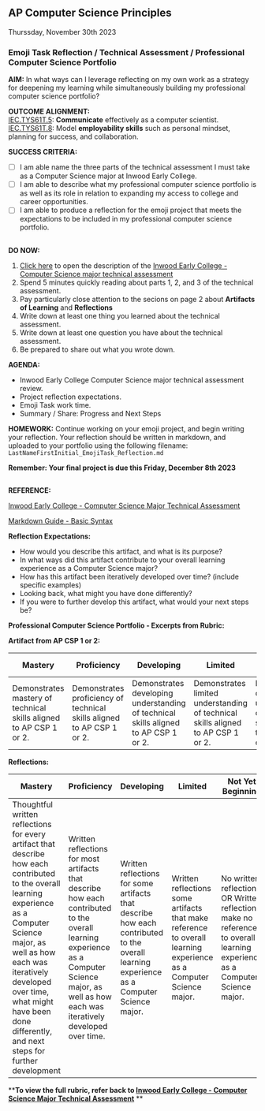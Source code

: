 ## AP Computer Science Principles
Thurssday, November 30th 2023<BR>

### **Emoji Task Reflection / Technical Assessment / Professional Computer Science Portfolio**

**AIM:** In what ways can I leverage reflecting on my own work as a strategy for deepening my learning while simultaneously building my professional computer science portfolio?

**OUTCOME ALIGNMENT:**
<br><ins>IEC.TYS61T.5</ins>: **Communicate** effectively as a computer scientist.
<BR><ins>IEC.TYS61T.8</ins>: Model **employability skills** such as personal mindset, planning for success, and collaboration.

**SUCCESS CRITERIA:**

- [ ] I am able name the three parts of the technical assessment I must take as a Computer Science major at Inwood Early College.
- [ ] I am able to describe what my professional computer science portfolio is as well as its role in relation to expanding my access to college and career opportunities.
- [ ] I am able to produce a reflection for the emoji project that meets the expectations to be included in my professional computer science portfolio.

##

**DO NOW:**  

1. <A HREF="https://github.com/MrSwotinsky/APCSP_2023_2024/blob/main/IEC%20-%20CTE%20CS%20Pathway%20-%20Technical%20Assessment.pdf">Click here</A> to open the description of the <A HREF="https://github.com/MrSwotinsky/APCSP_2023_2024/blob/main/IEC%20-%20CTE%20CS%20Pathway%20-%20Technical%20Assessment.pdf">Inwood Early College - Computer Science major technical assessment</A>
2. Spend 5 minutes quickly reading about parts 1, 2, and 3 of the technical assessment.
3. Pay particularly close attention to the secions on page 2 about **Artifacts of Learning** and **Reflections**
4. Write down at least one thing you learned about the technical assessment.
5. Write down at least one question you have about the technical assessment.
6. Be prepared to share out what you wrote down.
   
**AGENDA:**  

* Inwood Early College Computer Science major technical assessment review.
* Project reflection expectations.
* Emoji Task work time.
* Summary / Share: Progress and Next Steps

**HOMEWORK:** Continue working on your emoji project, and begin writing your reflection.  Your reflection should be written in markdown, and uploaded to your portfolio using the following filename:<br>`LastNameFirstInitial_EmojiTask_Reflection.md`

**Remember: Your final project is due this Friday, December 8th 2023**

##

**REFERENCE:**

<A HREF="https://github.com/MrSwotinsky/APCSP_2023_2024/blob/main/IEC%20-%20CTE%20CS%20Pathway%20-%20Technical%20Assessment.pdf">Inwood Early College - Computer Science Major Technical Assessment</A>

<A HREF="https://www.markdownguide.org/basic-syntax/">Markdown Guide - Basic Syntax</A>

**Reflection Expectations:**

* How would you describe this artifact, and what is its purpose?
* In what ways did this artifact contribute to your overall learning experience as a Computer Science major?
* How has this artifact been iteratively developed over time? (include specific examples)
* Looking back, what might you have done differently?
* If you were to further develop this artifact, what would your next steps be?

**Professional Computer Science Portfolio - Excerpts from Rubric:**

**Artifact from AP CSP 1 or 2:**

|Mastery|Proficiency|Developing|Limited|Not Yet Beginning|
|--|--|--|--|--|
|Demonstrates mastery of technical skills aligned to AP CSP 1 or 2.|Demonstrates proficiency of technical skills aligned to AP CSP 1 or 2.|Demonstrates developing understanding of technical skills aligned to AP CSP 1 or 2.|Demonstrates limited understanding of technical skills aligned to AP CSP 1 or 2.|Does not demonstrate understanding of technical skills aligned to AP CSP 1 or 2.|

**Reflections:**

|Mastery|Proficiency|Developing|Limited|Not Yet Beginning|
|--|--|--|--|--|
|Thoughtful written reflections for every artifact that describe how each contributed to the overall learning experience as a Computer Science major, as well as how each was iteratively developed over time, what might have been done differently, and next steps for further development|Written reflections for most artifacts that describe how each contributed to the overall learning experience as a Computer Science major, as well as how each was iteratively developed over time.|Written reflections for some artifacts that describe how each contributed to the overall learning experience as a Computer Science major.| Written reflections some artifacts that make reference to overall learning experience as a Computer Science major.|No written reflections OR Written reflections make no reference to overall learning experience as a Computer Science major.| 

****To view the full rubric, refer back to <A HREF="https://github.com/MrSwotinsky/APCSP_2023_2024/blob/main/IEC%20-%20CTE%20CS%20Pathway%20-%20Technical%20Assessment.pdf">Inwood Early College - Computer Science Major Technical Assessment</A>** **
